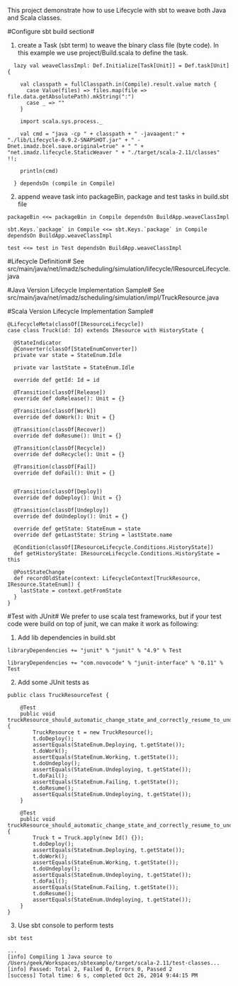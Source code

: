 This project demonstrate how to use Lifecycle with sbt to weave both Java and Scala classes.

#Configure sbt build section#

1. create a Task (sbt term) to weave the binary class file (byte code). In this example we use project/Build.scala to define the task.

```
  lazy val weaveClassImpl: Def.Initialize[Task[Unit]] = Def.task[Unit] {

    val classpath = fullClasspath.in(Compile).result.value match {
      case Value(files) => files.map(file => file.data.getAbsolutePath).mkString(":")
      case _ => ""
    }

    import scala.sys.process._

    val cmd = "java -cp " + classpath + " -javaagent:" + "./lib/Lifecycle-0.9.2-SNAPSHOT.jar" + " -Dnet.imadz.bcel.save.original=true" + " " + "net.imadz.lifecycle.StaticWeaver " + "./target/scala-2.11/classes" !!;

    println(cmd)

  } dependsOn (compile in Compile)
```

2. append weave task into packageBin, package and test tasks in build.sbt file

```
packageBin <<= packageBin in Compile dependsOn BuildApp.weaveClassImpl

sbt.Keys.`package` in Compile <<= sbt.Keys.`package` in Compile dependsOn BuildApp.weaveClassImpl

test <<= test in Test dependsOn BuildApp.weaveClassImpl

```

#Lifecycle Definition#
See src/main/java/net/imadz/scheduling/simulation/lifecycle/IResourceLifecycle.java

#Java Version Lifecycle Implementation Sample#
See src/main/java/net/imadz/scheduling/simulation/impl/TruckResource.java

#Scala Version Lifecycle Implementation Sample#
```
@LifecycleMeta(classOf[IResourceLifecycle])
case class Truck(id: Id) extends IResource with HistoryState {

  @StateIndicator
  @Converter(classOf[StateEnumConverter])
  private var state = StateEnum.Idle

  private var lastState = StateEnum.Idle

  override def getId: Id = id

  @Transition(classOf[Release])
  override def doRelease(): Unit = {}

  @Transition(classOf[Work])
  override def doWork(): Unit = {}

  @Transition(classOf[Recover])
  override def doResume(): Unit = {}

  @Transition(classOf[Recycle])
  override def doRecycle(): Unit = {}

  @Transition(classOf[Fail])
  override def doFail(): Unit = {}


  @Transition(classOf[Deploy])
  override def doDeploy(): Unit = {}

  @Transition(classOf[Undeploy])
  override def doUndeploy(): Unit = {}

  override def getState: StateEnum = state
  override def getLastState: String = lastState.name

  @Condition(classOf[IResourceLifecycle.Conditions.HistoryState])
  def getHistoryState: IResourceLifecycle.Conditions.HistoryState = this

  @PostStateChange
  def recordOldState(context: LifecycleContext[TruckResource, IResource.StateEnum]) {
    lastState = context.getFromState
  }
}
```

#Test with JUnit#
We prefer to use scala test frameworks, but if your test code were build on top of junit, we can make it work as following:

1. Add lib dependencies in build.sbt
```
libraryDependencies += "junit" % "junit" % "4.9" % Test

libraryDependencies += "com.novocode" % "junit-interface" % "0.11" % Test
```

2. Add some JUnit tests as
```
public class TruckResourceTest {

    @Test
    public void truckResource_should_automatic_change_state_and_correctly_resume_to_undeploying_state_with_conditional_transition_recover_on_Java_class() {
        TruckResource t = new TruckResource();
        t.doDeploy();
        assertEquals(StateEnum.Deploying, t.getState());
        t.doWork();
        assertEquals(StateEnum.Working, t.getState());
        t.doUndeploy();
        assertEquals(StateEnum.Undeploying, t.getState());
        t.doFail();
        assertEquals(StateEnum.Failing, t.getState());
        t.doResume();
        assertEquals(StateEnum.Undeploying, t.getState());
    }

    @Test
    public void truckResource_should_automatic_change_state_and_correctly_resume_to_undeploying_state_with_conditional_transition_recover_on_scala_class() {
        Truck t = Truck.apply(new Id() {});
        t.doDeploy();
        assertEquals(StateEnum.Deploying, t.getState());
        t.doWork();
        assertEquals(StateEnum.Working, t.getState());
        t.doUndeploy();
        assertEquals(StateEnum.Undeploying, t.getState());
        t.doFail();
        assertEquals(StateEnum.Failing, t.getState());
        t.doResume();
        assertEquals(StateEnum.Undeploying, t.getState());
    }
}

```

3. Use sbt console to perform tests
```
sbt test

...
[info] Compiling 1 Java source to /Users/geek/Workspaces/sbtexample/target/scala-2.11/test-classes...
[info] Passed: Total 2, Failed 0, Errors 0, Passed 2
[success] Total time: 6 s, completed Oct 26, 2014 9:44:15 PM

```